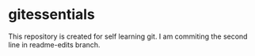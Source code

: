 # gitessentials


This repository is created for self learning git. 
I am commiting the second line in readme-edits branch. 
